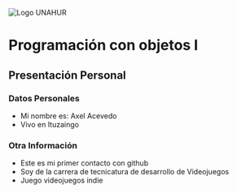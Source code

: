 ![Logo UNAHUR](./UNAHUR.png)

# Programación con objetos I
## Presentación Personal

### Datos Personales
- Mi nombre es: Axel Acevedo 
- Vivo en Ituzaingo 


### Otra Información
- Este es mi primer contacto con github
- Soy de la carrera de tecnicatura de desarrollo de Videojuegos
- Juego videojuegos indie
